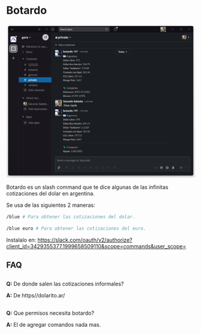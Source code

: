 # Botardo

![botardo](/docs/botardo.png)

Botardo es un slash command que te dice algunas de las infinitas cotizaciones del dolar en argentina.

Se usa de las siguientes 2 maneras:

```bash
/blue # Para obtener las cotizaciones del dolar.
```

```bash
/blue euro # Para obtener las cotizaciones del euro.
```

Instalalo en: https://slack.com/oauth/v2/authorize?client_id=3429355377.1999658509110&scope=commands&user_scope=

## FAQ

##

**Q:** De donde salen las cotizaciones informales?

**A:** De https//dolarito.ar/

##

**Q:** Que permisos necesita botardo?

**A:** El de agregar comandos nada mas.

